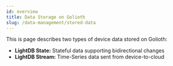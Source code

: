 ```yaml
---
id: overview
title: Data Storage on Golioth
slug: /data-management/stored-data
---
```


This is page describes two types of device data stored on Golioth:

* **LightDB State:** Stateful data supporting bidirectional changes
* **LightDB Stream:** Time-Series data sent from device-to-cloud
